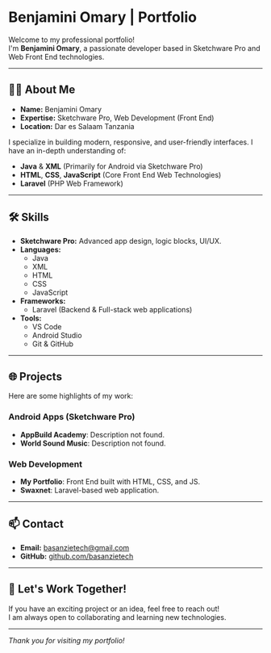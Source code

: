 # Benjamini Omary | Portfolio

Welcome to my professional portfolio!  
I'm **Benjamini Omary**, a passionate developer based in Sketchware Pro and Web Front End technologies.

---

## 👨‍💻 About Me

- **Name:** Benjamini Omary  
- **Expertise:** Sketchware Pro, Web Development (Front End)
- **Location:** Dar es Salaam Tanzania

I specialize in building modern, responsive, and user-friendly interfaces. I have an in-depth understanding of:
- **Java** & **XML** (Primarily for Android via Sketchware Pro)
- **HTML**, **CSS**, **JavaScript** (Core Front End Web Technologies)
- **Laravel** (PHP Web Framework)

---

## 🛠️ Skills

- **Sketchware Pro:** Advanced app design, logic blocks, UI/UX.
- **Languages:**  
  - Java  
  - XML  
  - HTML  
  - CSS  
  - JavaScript
- **Frameworks:**  
  - Laravel (Backend & Full-stack web applications)
- **Tools:**  
  - VS Code  
  - Android Studio  
  - Git & GitHub

---

## 🌐 Projects

Here are some highlights of my work:

### Android Apps (Sketchware Pro)
- **AppBuild Academy**: Description not found.  
- **World Sound Music**: Description not found.

### Web Development
- **My Portfolio**: Front End built with HTML, CSS, and JS.  
- **Swaxnet**: Laravel-based web application.


---

## 📫 Contact

- **Email:** [basanzietech@gmail.com](basanzietech@gmail.com)
- **GitHub:** [github.com/basanzietech](https://github.com/basanzietech)
---

## 🚀 Let's Work Together!

If you have an exciting project or an idea, feel free to reach out!  
I am always open to collaborating and learning new technologies.

---

*Thank you for visiting my portfolio!*
